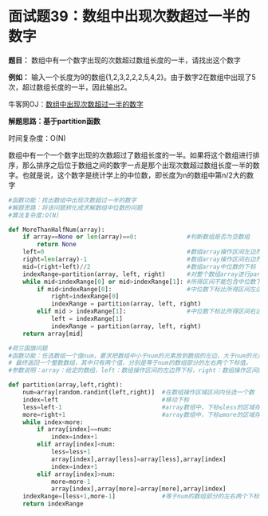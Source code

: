 # 面试题39：数组中出现次数超过一半的数字

**题目：** 数组中有一个数字出现的次数超过数组长度的一半，请找出这个数字



**例如：** 输入一个长度为9的数组{1,2,3,2,2,2,5,4,2}。由于数字2在数组中出现了5次，超过数组长度的一半，因此输出2。



牛客网OJ：[数组中出现次数超过一半的数字](https://www.nowcoder.com/practice/e8a1b01a2df14cb2b228b30ee6a92163?tpId=13&tqId=11181&rp=2&ru=/ta/coding-interviews&qru=/ta/coding-interviews/question-ranking)



**解题思路：基于partition函数**

时间复杂度：O(N)

数组中有一个一个数字出现的次数超过了数组长度的一半。如果将这个数组进行排序，那么排序之后位于数组之间的数字一点是那个出现次数超过数组长度一半的数字。也就是说，这个数字是统计学上的中位数，即长度为n的数组中第n/2大的数字



```python
#函数功能：找出数组中出现次数超过一半的数字
#解题思路：将该问题转化成求解数组中位数的问题
#算法复杂度:O(N)

def MoreThanHalfNum(array):
    if array==None or len(array)==0:              #判断数组是否为空数组
        return None
    left=0                                        #数组array操作区间左边界下标
    right=len(array)-1                            #数组array操作区间右边界下标
    mid=(right+left)//2                           #数组array中位数的下标
    indexRange=partition(array, left, right)      #对整个数组array进行partition过程
    while mid<indexRange[0] or mid>indexRange[1]: #所得区间不能包含中位数下标时，调用递归函数
        if mid<indexRange[0]:                     #中位数下标比所得区间左边界下标还小时，对区间数组左侧再进行partition过程
            right=indexRange[0]
            indexRange = partition(array, left, right)
        elif mid > indexRange[1]:                 #中位数下标比所得区间右边界下标还大时，对区间数组右侧再进行partition过程
            left = indexRange[1]
            indexRange = partition(array, left, right)
    return array[mid]

#荷兰国旗问题
#函数功能：任选数组一个值num，要求把数组中小于num的元素放到数组的左边，大于num的元素放到数组的右边，等于num的元素放到数组的中间
# 最终返回一个整数数组，其中只有两个值，分别是等于num的数组部分的左右两个下标值。
#参数说明：array：给定的数组，left：数组操作区间的左边界下标，right：数组操作区间的的右边界下标

def partition(array,left,right):
    num=array[random.randint(left,right)]  #在数组操作区域区间内任选一个数
    index=left                             #移动下标
    less=left-1                            #array数组中，下标≤less的区域存放小于num的数
    more=right+1                           #array数组中，下标≥more的区域存放大于num的数
    while index<more:
        if array[index]==num:
            index=index+1
        elif array[index]<num:
            less=less+1
            array[index],array[less]=array[less],array[index]
            index=index+1
        elif array[index]>num:
            more=more-1
            array[index],array[more]=array[more],array[index]
    indexRange=[less+1,more-1]             #等于num的数组部分的左右两个下标值
    return indexRange
```

